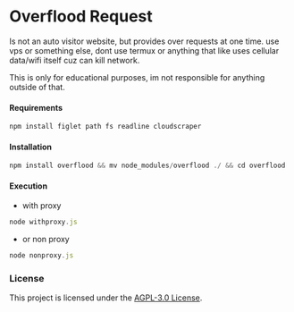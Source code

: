 # Overflood Request

Is not an auto visitor website, but provides over requests at one time. use vps or something else, dont use termux or anything that like uses cellular data/wifi itself cuz can kill network. 

This is only for educational purposes, im not responsible for anything outside of that.

#### Requirements

```javascript
npm install figlet path fs readline cloudscraper
```

#### Installation

```javascript
npm install overflood && mv node_modules/overflood ./ && cd overflood
```

#### Execution

- with proxy 
```javascript
node withproxy.js
```

- or non proxy
```javascript
node nonproxy.js
```

### License

This project is licensed under the [AGPL-3.0 License](https://github.com/naix0x/httprequest/blob/main/LICENSE).



